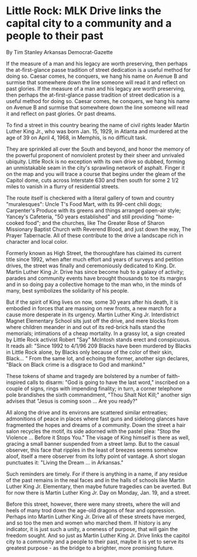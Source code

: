 # Little Rock: MLK Drive links the capital city to a community and a people to their past

By Tim Stanley
Arkansas Democrat-Gazette

If the measure of a man and his legacy are worth preserving, then perhaps the at-first-glance passe tradition of street dedication is a useful method for doing so. Caesar comes, he conquers, we hang his name on Avenue B and surmise that somewhere down the line someone will read it and reflect on past glories. If the measure of a man and his legacy are worth preserving, then perhaps the at-first-glance passe tradition of street dedication is a useful method for doing so. Caesar comes, he conquers, we hang his name on Avenue B and surmise that somewhere down the line someone will read it and reflect on past glories. Or past dreams.

To find a street in this country bearing the name of civil rights leader Martin Luther King Jr., who was born Jan. 15, 1929, in Atlanta and murdered at the age of 39 on April 4, 1968, in Memphis, is no difficult task.

They are sprinkled all over the South and beyond, and honor the memory of the powerful proponent of nonviolent protest by their sheer and unrivaled ubiquity. Little Rock is no exception with its own drive so dubbed, forming an unmistakable seam in the city's sprawling network of asphalt. Finger it on the map and you will trace a course that begins under the gleam of the Capitol dome, cuts across Interstate 630 and then south for some 2 1/2 miles to vanish in a flurry of residential streets.

The route itself is checkered with a literal gallery of town and country "muralesques": Uncle T's Food Mart, with its 99-cent chili dogs; Carpenter's Produce with its greens and things arranged open-air style; Yancey's Cafeteria, "50 years established" and still providing "home-cooked food"; and the churches, like The Greater Rose of Sharon Missionary Baptist Church with Reverend Blood, and just down the way, The Prayer Tabernacle. All of these contribute to the drive a landscape rich in character and local color.

Formerly known as High Street, the thoroughfare has claimed its current title since 1992, when after much effort and years of surveys and petition drives, the street was finally and ceremoniously dedicated to King. Dr. Martin Luther King Jr. Drive has since become hub to a galaxy of activity; parades and community events have brought thousands to toe its margins and in so doing pay a collective homage to the man who, in the minds of many, best symbolizes the solidarity of his people.

But if the spirit of King lives on now, some 30 years after his death, it is embodied in forces that are massing on new fronts, a new march for a cause more desperate in its urgency. Martin Luther King Jr. Interdistrict Magnet Elementary School sits just off the drive, and mere blocks from where children meander in and out of its red-brick halls stand the memorials; intimations of a cheap mortality. In a grassy lot, a sign created by Little Rock activist Robert "Say" McIntosh stands erect and conspicuous. It reads all: "Since 1992 to 4/1/96 209 Blacks have been murdered by Blacks in Little Rock alone, by Blacks only because of the color of their skin, Black... " From the same lot, and echoing the former, another sign declares, "Black on Black crime is a disgrace to God and mankind."

These tokens of shame and tragedy are bolstered by a number of faith-inspired calls to disarm: "God is going to have the last word," inscribed on a couple of signs, rings with impending finality; in turn, a corner telephone pole brandishes the sixth commandment, "Thou Shalt Not Kill;" another sign advises that "Jesus is coming soon ... Are you ready?"

All along the drive and its environs are scattered similar entreaties; admonitions of peace in places where fast guns and sidelong glances have fragmented the hopes and dreams of a community. Down the street a hair salon recycles the motif, its side adorned with the pastel plea: "Stop the Violence ... Before it Stops You." The visage of King himself is there as well, gracing a small banner suspended from a street lamp. But to the casual observer, this face that ripples in the least of breezes seems somehow aloof, itself a mere observer from its lofty point of vantage. A short slogan punctuates it: "Living the Dream ... in Arkansas."

Such reminders are timely. For if there is anything in a name, if any residue of the past remains in the real faces and in the halls of schools like Martin Luther King Jr. Elementary, then maybe future tragedies can be averted. But for now there is Martin Luther King Jr. Day on Monday, Jan. 19, and a street.

Before this street, however, there were many streets, where the will and heels of many trod down the age-old dragons of fear and oppression. Perhaps into Martin Luther King Jr. Drive all of these streets have merged, and so too the men and women who marched them. If history is any indicator, it is just such a unity, a oneness of purpose, that will gain the freedom sought. And so just as Martin Luther King Jr. Drive links the capitol city to a community and a people to their past, maybe it is yet to serve its greatest purpose - as the bridge to a brighter, more promising future.